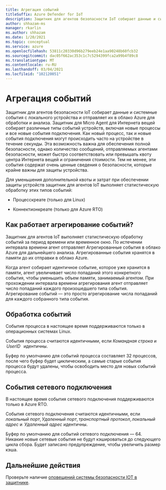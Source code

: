 ```yaml
---
title: Агрегация событий
titleSuffix: Azure Defender for IoT
description: Защитник для агентов безопасности IoT собирает данные и системные события с локального устройства и отправляет их в облако Azure для обработки и анализа.
author: shhazam-ms
manager: rkarlin
ms.author: shhazam
ms.date: 1/20/2021
ms.topic: conceptual
ms.service: azure
ms.openlocfilehash: 53811c20330d96b279eeb24e1aa90248b60fcb32
ms.sourcegitcommit: dac05f662ac353c1c7c5294399fca2a99b4f89c8
ms.translationtype: MT
ms.contentlocale: ru-RU
ms.lasthandoff: 03/04/2021
ms.locfileid: "102120051"
---
```

# <a name="event-aggregation"></a>Агрегация событий 

Защитник для агентов безопасности IoT собирает данные и системные события с локального устройства и отправляет их в облако Azure для обработки и анализа. Защитник для Micro Agent для Интернета вещей собирает различные типы событий устройств, включая новые процессы и все новые события подключения. Как новый процесс, так и новые события подключения могут происходить часто на устройстве в течение секунды. Эта возможность важна для обеспечения полной безопасности, однако количество сообщений, отправляемых агентами безопасности, может быстро соответствовать или превышать квоту центра Интернета вещей и ограничения стоимости. Тем не менее, эти события содержат очень ценные сведения о безопасности, которые крайне важны для защиты устройства. 

Для уменьшения дополнительной квоты и затрат при обеспечении защиты устройств защитник для агентов IoT выполняет статистическую обработку этих типов событий: 

- Процесскреате (только для Linux) 

- Коннектионкреате (только для Azure RTO) 

## <a name="how-does-event-aggregation-work"></a>Как работает агрегирование событий? 

Защитник для агентов IoT выполняет статистическую обработку событий за период времени или временное окно. По истечении интервала времени агент отправляет Агрегированные события в облако Azure для дальнейшего анализа. Агрегированные события хранятся в памяти до их отправки в облако Azure. 

Когда агент собирает идентичное событие, которое уже хранится в памяти, агент увеличивает число попаданий этого конкретного события, чтобы уменьшить объем памяти, занимаемый агентом. При прохождении интервала времени агрегирования агент отправляет число попаданий каждого произошедшего типа события. Агрегирование событий — это просто агрегирование числа попаданий для каждого собранного типа события. 

## <a name="process-events"></a>Обработка событий 

События процесса в настоящее время поддерживаются только в операционных системах Linux. 

События процесса считаются идентичными, если *Командная строка* и  *UserID*   идентичны. 

Буфер по умолчанию для событий процесса составляет 32 процессов, после чего буфер будет циклическим, а самые старые события процесса будут удалены, чтобы освободить место для новых событий процесса.  

## <a name="network-connection-events"></a>События сетевого подключения 

В настоящее время события сетевого подключения поддерживаются только в Azure RTO. 

События сетевого подключения считаются идентичными, если *локальный порт*, *Удаленный порт*, *транспортный протокол*, *локальный адрес* и  *Удаленный адрес* идентичны. 

Буфер по умолчанию для событий сетевого подключения — 64. Никакие новые сетевые события не будут кэшироваться до следующего цикла сбора. Будет записано предупреждение, чтобы увеличить размер кэша.

## <a name="next-steps"></a>Дальнейшие действия

Проверьте наличие [оповещений системы безопасности IOT в защитнике](concept-security-alerts.md).
